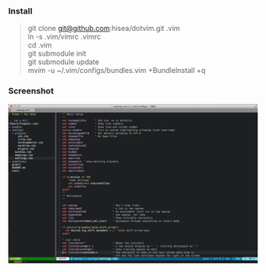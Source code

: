 ### Install
> git clone git@github.com:hisea/dotvim.git .vim    
> ln -s .vim/vimrc .vimrc    
> cd .vim    
> git submodule init    
> git submodule update    
> mvim -u ~/.vim/configs/bundles.vim +BundleInstall +q    

### Screenshot
![Screenshot](https://github.com/hisea/dotvim/raw/master/screenshot.png)
